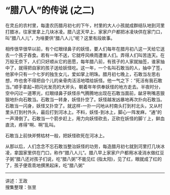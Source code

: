# “腊八人”的传说 (之二)

在灵丘的农村里，每逢农历腊月初七的下午，村里的大人小孩就成群结队地到河里打腊冰，往家里拿上几块冰凌。腊八这天早上，家家户户都把冰凌块供在家门口，叫“腊八人儿”，为啥要供“腊八人儿”呢？这里有段故事。

相传很早很早以前，有个红眼绿鼻子的妖怪，要人们每年在腊月初八这一天给它送去一个孩子吞食。若有一年不送，它就呼风唤雨遭害人们。弄得人们叫苦连天。在万般无奈下，人们只好顺从它的恶愿，每年腊八前，有孩子的人家就抽签，谁家抽中了，就得把自家的孩子送给妖怪吃。这一年，一个名叫石敢当的人，抽中了签，他家中只有一个七岁的独生女儿，爱如掌上明珠。腊月初七晚上，石敢当左思右想，咋也舍不得把自个儿的亲骨肉活活地喂给妖怪。他一气之下：“死活有我石敢当。”顺手拿起~把闪光发亮的大斧头，朝着年年供奉妖怪的地方走去。半夜时分，空中闪过一道寒光，红眼绿鼻子妖怪杀气腾腾地出现在石敢当面前，龇牙咧嘴恶狠狠地扑向石敢当。石敢当一转身，妖怪扑空了。妖怪越发凶暴地再次扑向石敢当。石敢当一闪身，妖怪又扑空了。就这样-一扑一闪地从村南头打到村北头，又从村里头打到村外头，最后打到河冰上。不料，妖怪-到冰上，脚心一阵发麻，“通”的一声滑倒了。石敢当一个箭步赶上，用力向妖怪砍去，正砍在妖怪的脚丫上，鲜血直流，疼得“啊、啊”乱叫。

石敢当上前快斧劈枯材一般，把妖怪砍死在河冰上。

从那以后，人们念念不忘石敢当整治妖怪的功劳，每造腊月初七就到河里打几块冰凌，拿国家里供在门口，称作“腊八人儿”。腊八早上家家户户都用冰凌消水做红豆子粥“腊八还对孩子们说，吃“腊八粥”不能见红 (指太阳)，见了红，眼就成了红的了，孩子便乖乖地撰黑起床，吃“腊八粥”

---

讲述：王政  
搜集整理：张昱

